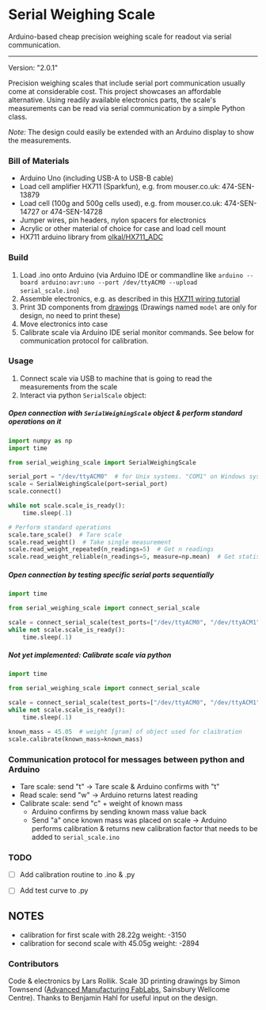 # Serial Weighing Scale
Arduino-based cheap precision weighing scale for readout via serial communication.

***
Version: "2.0.1"

Precision weighing scales that include serial port communication usually come at considerable cost. This project showcases an affordable alternative.
Using readily available electronics parts, the scale's measurements can be read via serial communication by a simple Python class.


_Note:_ The design could easily be extended with an Arduino display to show the measurements.


### Bill of Materials
- Arduino Uno (including USB-A to USB-B cable)
- Load cell amplifier HX711 (Sparkfun), e.g. from mouser.co.uk: 474-SEN-13879
- Load cell (100g and 500g cells used), e.g. from mouser.co.uk: 474-SEN-14727 or 474-SEN-14728
- Jumper wires, pin headers, nylon spacers for electronics
- Acrylic or other material of choice for case and load cell mount
- HX711 arduino library from [olkal/HX711_ADC](https://github.com/olkal/HX711_ADC)


### Build
1. Load .ino onto Arduino (via Arduino IDE or commandline like `arduino --board arduino:avr:uno --port /dev/ttyACM0 --upload serial_scale.ino`)
2. Assemble electronics, e.g. as described in this [HX711 wiring tutorial]
3. Print 3D components from [drawings](./drawings_for_3D_printing) (Drawings named `model` are only for design, no need to print these)
4. Move electronics into case
5. Calibrate scale via Arduino IDE serial monitor commands. See below for communication protocol for calibration.


### Usage
1. Connect scale via USB to machine that is going to read the measurements from the scale
2. Interact via python `SerialScale` object:


##### Open connection with `SerialWeighingScale` object & perform standard operations on it
```python
import numpy as np
import time

from serial_weighing_scale import SerialWeighingScale

serial_port = "/dev/ttyACM0"  # for Unix systems. "COM1" on Windows systems
scale = SerialWeighingScale(port=serial_port)
scale.connect()

while not scale.scale_is_ready():
    time.sleep(.1)

# Perform standard operations
scale.tare_scale()  # Tare scale
scale.read_weight()  # Take single measurement
scale.read_weight_repeated(n_readings=5)  # Get n readings
scale.read_weight_reliable(n_readings=5, measure=np.mean)  # Get statistic of n readings

```

##### Open connection by testing specific serial ports sequentially
```python
import time

from serial_weighing_scale import connect_serial_scale

scale = connect_serial_scale(test_ports=["/dev/ttyACM0", "/dev/ttyACM1"])
while not scale.scale_is_ready():
    time.sleep(.1)

```

##### Not yet implemented: Calibrate scale via python
```python
import time

from serial_weighing_scale import connect_serial_scale

scale = connect_serial_scale(test_ports=["/dev/ttyACM0", "/dev/ttyACM1"])
while not scale.scale_is_ready():
    time.sleep(.1)

known_mass = 45.05  # weight [gram] of object used for claibration
scale.calibrate(known_mass=known_mass)
```


### Communication protocol for messages between python and Arduino

- Tare scale: send "t" -> Tare scale & Arduino confirms with "t"
- Read scale: send "w" -> Arduino returns latest reading
- Calibrate scale: send "c" + weight of known mass
  - Arduino confirms by sending known mass value back
  - Send "a" once known mass was placed on scale -> Arduino performs calibration & returns new calibration factor that needs to be added to `serial_scale.ino`


### TODO
- [ ] Add calibration routine to .ino & .py
- [ ] Add test curve to .py


## NOTES
- calibration for first scale with 28.22g weight: -3150
- calibration for second scale with 45.05g weight: -2894

### Contributors
Code & electronics by Lars Rollik.
Scale 3D printing drawings by Simon Townsend ([Advanced Manufacturing FabLabs], Sainsbury Wellcome Centre).
Thanks to Benjamin Hahl for useful input on the design.

[Advanced Manufacturing FabLabs]: https://www.sainsburywellcome.org/web/content/fablab
[HX711 wiring tutorial]: https://learn.sparkfun.com/tutorials/load-cell-amplifier-hx711-breakout-hookup-guide
